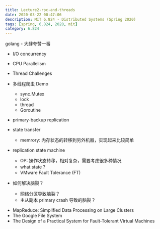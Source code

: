 ```yaml
---
title: Lecture2-rpc-and-threads
date: 2020-03-22 00:47:06
description: MIT 6.824 - Distributed Systems (Spring 2020)
tags: [spring, 6.824, 2020, mit]
category: 6.824
---
```


golang - 大肆夸赞一番

* I/O concurrency

* CPU Parallelism

* Thread Challenges

* 多线程爬虫 Demo
    * sync.Mutex 
    * lock
    * thread
    * Goroutine

* primary-backup replication

* state transfer
    - memrory: 内存状态的转移到另外机器，实现起来比较简单

* replication state machine
    - OP: 操作状态转移，相对复杂，需要考虑很多种情况
    - what state？
    - VMware Fault Tolerance (FT) 

* 如何解决脑裂？
    - 网络分区导致脑裂？
    - 主从副本 primary crash 导致的脑裂？

- MapReduce: Simplified Data Processing on Large Clusters
- The Google File System
- The Design of a Practical System for Fault-Tolerant Virtual Machines